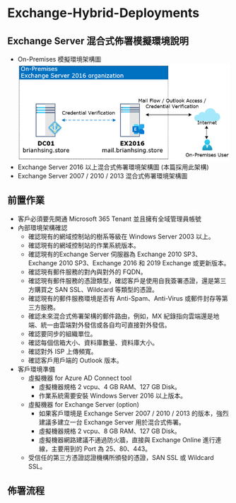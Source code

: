 # Exchange-Hybrid-Deployments

## Exchange Server 混合式佈署模擬環境說明
- On-Premises 模擬環境架構圖<br>
  ![Github](Images/On-Premise-Exchange.png)<br>
- Exchange Server 2016 以上混合式佈署環境架構圖 (本篇採用此架構)<br>
- Exchange Server 2007 / 2010 / 2013 混合式佈署環境架構圖<br>
## 前置作業
- 客戶必須要先開通 Microsoft 365 Tenant 並且擁有全域管理員帳號<br>
- 內部環境架構確認<br>
  - 確認現有的網域控制站的樹系等級在 Windows Server 2003 以上。<br>
  - 確認現有的網域控制站的作業系統版本。<br>
  - 確認現有的Exchange Server 伺服器為 Exchange 2010 SP3、Exchange 2010 SP3、Exchange 2016 和 2019 Exchange 或更新版本。<br>
  - 確認現有郵件服務的對內與對外的 FQDN。<br>
  - 確認現有郵件服務的憑證類型，確認客戶是使用自我簽署憑證，還是第三方購買之 SAN SSL、Wildcard 等類型的憑證。<br>
  - 確認現有的郵件服務環境是否有 Anti-Spam、Anti-Virus 或郵件封存等第三方服務。<br>
  - 確認未來混合式佈署架構的郵件路由，例如，MX 紀錄指向雲端還是地端、統一由雲端對外發信或各自均可直接對外發信。<br>
  - 確認要同步的組織單位。<br>
  - 確認每個信箱大小、資料庫數量、資料庫大小。<br>
  - 確認對外 ISP 上傳頻寬。<br>
  - 確認客戶用戶端的 Outlook 版本。<br>
- 客戶環境準備<br>
  - 虛擬機器 for Azure AD Connect tool<br>
    - 虛擬機器規格 2 vcpu、4 GB RAM、127 GB Disk。<br>
    - 作業系統需要安裝 Windows Server 2016 以上版本。<br>
  - 虛擬機器 for Exchange Server (option)<br>
    - 如果客戶環境是 Exchange Server 2007 / 2010 / 2013 的版本，強烈建議多建立一台 Exchange Server 用於混合式佈署。<br>
    - 虛擬機器規格 2 vcpu、8 GB RAM、127 GB Disk。<br>
    - 虛擬機器網路建議不通過防火牆，直接與 Exchange Online 進行連線，主要用到的 Port 為 25、80、443。<br>
  - 受信任的第三方憑證認證機構所頒發的憑證，SAN SSL 或 Wildcard SSL。<br>
## 佈署流程

